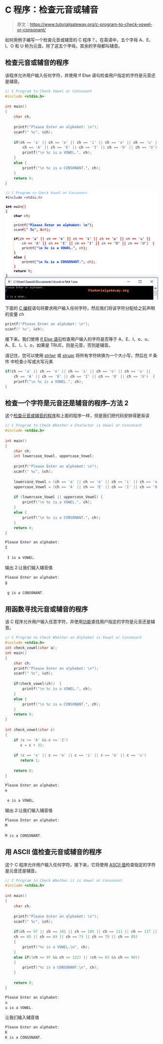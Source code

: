 # C 程序：检查元音或辅音

> 原文：<https://www.tutorialgateway.org/c-program-to-check-vowel-or-consonant/>

如何用例子编写一个检查元音或辅音的 C 程序？。在英语中，五个字母 A、E、I、O 和 U 称为元音。除了这五个字母，其余的字母都叫辅音。

## 检查元音或辅音的程序

该程序允许用户输入任何字符，并使用 If Else 语句检查用户指定的字符是元音还是辅音。

```c
// C Program to Check Vowel or Consonant
#include <stdio.h>

int main()
{
    char ch;

    printf("Please Enter an alphabet: \n");
    scanf(" %c", &ch);

    if(ch == 'a' || ch == 'e' || ch == 'i' || ch == 'o' || ch == 'u' ||
		ch == 'A' || ch == 'E' || ch == 'I' || ch == 'O' || ch == 'U')  {
		printf("\n %c is a VOWEL.", ch);
	}
    else {
    	printf("\n %c is a CONSONANT.", ch);
	}
    return 0;
}
```

![C Program to Check Vowel or Consonant 1](img/545e2bba920ea2846b3fcdeb1c13a933.png)

下面的 [C 编程](https://www.tutorialgateway.org/c-programming/)语句将要求用户输入任何字符，然后我们将该字符分配给之前声明的变量 ch

```c
printf("Please Enter an alphabet: \n");
scanf(" %c", &ch);
```

接下来，我们使用 [If Else 语句](https://www.tutorialgateway.org/if-else-statement-in-c/)检查用户输入的字符是否等于 A、E、I、o、u、A、E、I、I、o，如果是 TRUE，则是元音，否则是辅音。

请记住，您可以使用 [strlwr](https://www.tutorialgateway.org/strlwr-in-c-programming/) 或 [strupr](https://www.tutorialgateway.org/strupr-in-c-programming/) 将所有字符转换为一个大小写，然后在 If 条件 中检查小写或大写元素

```c
if(ch == 'a' || ch == 'e' || ch == 'i' || ch == 'o' || ch == 'u' ||
    ch == 'A' || ch == 'E' || ch == 'I' || ch == 'O' || ch == 'U')  {
	printf("\n %c is a VOWEL.", ch);
}
```

## 检查一个字符是元音还是辅音的程序–方法 2

这个[检查元音或辅音的程序](https://www.tutorialgateway.org/c-programming-examples/)和上面的程序一样，但是我们把代码安排得更易读

```c
// C Program to Check Whether a Character is Vowel or Consonant
#include <stdio.h>

int main()
{
    char ch;
    int lowercase_Vowel, uppercase_Vowel;

    printf("Please Enter an alphabet: \n");
    scanf(" %c", &ch);

    lowercase_Vowel = (ch == 'a' || ch == 'e' || ch == 'i' || ch == 'o' || ch == 'u');
    uppercase_Vowel = (ch == 'A' || ch == 'E' || ch == 'I' || ch == 'O' || ch == 'U');

    if (lowercase_Vowel || uppercase_Vowel) {
    	printf("\n %c is a VOWEL.", ch);
	}
    else {
    	printf("\n %c is a CONSONANT.", ch);
	}
    return 0;
}
```

```c
Please Enter an alphabet: 
I

 I is a VOWEL.
```

输出 2:让我们输入辅音值

```c
Please Enter an alphabet: 
g

 g is a CONSONANT.
```

## 用函数寻找元音或辅音的程序

该 C 程序允许用户输入任意字符，并使用[功能](https://www.tutorialgateway.org/functions-in-c/)查找用户指定的字符是元音还是辅音。

```c
// C Program to Check Whether an Alphabet is Vowel or Consonant
#include <stdio.h>
int check_vowel(char a);
int main()
{
    char ch;
    printf("Please Enter an alphabet: \n");
    scanf(" %c", &ch);

    if(check_vowel(ch))  {
		printf("\n %c is a VOWEL.", ch);
	}
    else {
    	printf("\n %c is a CONSONANT.", ch);
	}
    return 0;
}

int check_vowel(char c)
{
    if (c >= 'A' && c <= 'Z')
       c = c + 32; 

    if (c == 'a' || c == 'e' || c == 'i' || c == 'o' || c == 'u')
       return 1;

    return 0;
}
```

```c
Please Enter an alphabet: 
e

 e is a VOWEL.
```

输出 2:让我们输入辅音值

 ```c
Please Enter an alphabet: 
M

 M is a CONSONANT.
```

## 用 ASCII 值检查元音或辅音的程序

这个 C 程序允许用户输入任何字符。接下来，它将使用 [ASCII 值](https://www.tutorialgateway.org/ascii-table/)检查指定的字符是元音还是辅音。

```c
// C Program to Check Whether it is Vowel or Consonant
#include <stdio.h>

int main()
{
    char ch;

    printf("Please Enter an alphabet: \n");
    scanf(" %c", &ch);

    if(ch == 97 || ch == 101 || ch == 105 || ch == 111 || ch == 117 || 
	ch == 65 || ch == 69 || ch == 73 || ch == 79 || ch == 85)
    {
    	printf("%c is a VOWEL.\n", ch);
    }
    else if((ch >= 97 && ch <= 122) || (ch >= 65 && ch <= 90))
    {
        printf("%c is a CONSONANT.\n", ch);
    }

    return 0;
}
```

```c
Please Enter an alphabet: 
u
u is a VOWEL.
```

让我们输入辅音值

```c
Please Enter an alphabet: 
K
K is a CONSONANT.
```